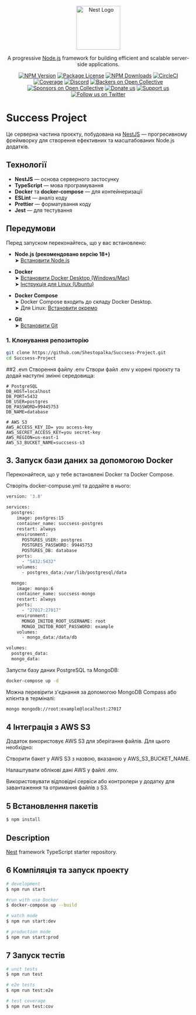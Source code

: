 <p align="center">
  <a href="http://nestjs.com/" target="blank"><img src="https://nestjs.com/img/logo-small.svg" width="120" alt="Nest Logo" /></a>
</p>

<p align="center">A progressive <a href="http://nodejs.org" target="_blank">Node.js</a> framework for building efficient and scalable server-side applications.</p>
<p align="center">
<a href="https://www.npmjs.com/~nestjscore" target="_blank"><img src="https://img.shields.io/npm/v/@nestjs/core.svg" alt="NPM Version" /></a>
<a href="https://www.npmjs.com/~nestjscore" target="_blank"><img src="https://img.shields.io/npm/l/@nestjs/core.svg" alt="Package License" /></a>
<a href="https://www.npmjs.com/~nestjscore" target="_blank"><img src="https://img.shields.io/npm/dm/@nestjs/common.svg" alt="NPM Downloads" /></a>
<a href="https://circleci.com/gh/nestjs/nest" target="_blank"><img src="https://img.shields.io/circleci/build/github/nestjs/nest/master" alt="CircleCI" /></a>
<a href="https://coveralls.io/github/nestjs/nest?branch=master" target="_blank"><img src="https://coveralls.io/repos/github/nestjs/nest/badge.svg?branch=master#9" alt="Coverage" /></a>
<a href="https://discord.gg/G7Qnnhy" target="_blank"><img src="https://img.shields.io/badge/discord-online-brightgreen.svg" alt="Discord"/></a>
<a href="https://opencollective.com/nest#backer" target="_blank"><img src="https://opencollective.com/nest/backers/badge.svg" alt="Backers on Open Collective" /></a>
<a href="https://opencollective.com/nest#sponsor" target="_blank"><img src="https://opencollective.com/nest/sponsors/badge.svg" alt="Sponsors on Open Collective" /></a>
<a href="https://paypal.me/kamilmysliwiec" target="_blank"><img src="https://img.shields.io/badge/Donate-PayPal-ff3f59.svg" alt="Donate us"/></a>
<a href="https://opencollective.com/nest#sponsor"  target="_blank"><img src="https://img.shields.io/badge/Support%20us-Open%20Collective-41B883.svg" alt="Support us"></a>
<a href="https://twitter.com/nestframework" target="_blank"><img src="https://img.shields.io/twitter/follow/nestframework.svg?style=social&label=Follow" alt="Follow us on Twitter"></a>
</p>

# Success Project

Це серверна частина проєкту, побудована на [NestJS](https://nestjs.com/) — прогресивному фреймворку для створення ефективних та масштабованих Node.js додатків.

## Технології

- **NestJS** — основа серверного застосунку  
- **TypeScript** — мова програмування  
- **Docker** та **docker-compose** — для контейнеризації  
- **ESLint** — аналіз коду  
- **Prettier** — форматування коду  
- **Jest** — для тестування

## Передумови

Перед запуском переконайтесь, що у вас встановлено:

- **Node.js (рекомендовано версію 18+)**  
  ➤ [Встановити Node.js](https://nodejs.org/)

- **Docker**  
  ➤ [Встановити Docker Desktop (Windows/Mac)](https://www.docker.com/products/docker-desktop)  
  ➤ [Інструкція для Linux (Ubuntu)](https://docs.docker.com/engine/install/ubuntu/)

- **Docker Compose**  
  ➤ Docker Compose входить до складу Docker Desktop.  
  ➤ Для Linux: [Встановити окремо](https://docs.docker.com/compose/install/)

- **Git**  
  ➤ [Встановити Git](https://git-scm.com/downloads)

### 1. Клонування репозиторію

```bash
git clone https://github.com/Shestopalka/Succsess-Project.git
cd Succsess-Project
```

##2 .evn
Створення файлу .env
Створи файл .env у корені проєкту та додай наступні змінні середовища:
```bach
# PostgreSQL
DB_HOST=localhost
DB_PORT=5432
DB_USER=postgres
DB_PASSWORD=99445753
DB_NAME=database

# AWS S3
AWS_ACCESS_KEY_ID= you access-key
AWS_SECRET_ACCESS_KEY=you secret-key
AWS_REGION=us-east-1
AWS_S3_BUCKET_NAME=succsess-s3
```
## 3. Запуск бази даних за допомогою Docker
Переконайтеся, що у тебе встановлені Docker та Docker Compose.

Створіть docker-compuse.yml та додайте в нього:
```bash
version: '3.8'

services:
  postgres:
    image: postgres:15
    container_name: succsess-postgres
    restart: always
    environment:
      POSTGRES_USER: postgres
      POSTGRES_PASSWORD: 99445753
      POSTGRES_DB: database
    ports:
      - "5432:5432"
    volumes:
      - postgres_data:/var/lib/postgresql/data

  mongo:
    image: mongo:6
    container_name: succsess-mongo
    restart: always
    ports:
      - "27017:27017"
    environment:
      MONGO_INITDB_ROOT_USERNAME: root
      MONGO_INITDB_ROOT_PASSWORD: example
    volumes:
      - mongo_data:/data/db

volumes:
  postgres_data:
  mongo_data:
```

Запусти базу даних PostgreSQL та MongoDB:
```bash
docker-compose up -d
```
Можна перевірити з'єднання за допомогою MongoDB Compass або клієнта в терміналі:
```bash
mongo mongodb://root:example@localhost:27017
```
## 4 Інтеграція з AWS S3
Додаток використовує AWS S3 для зберігання файлів. Для цього необхідно:

Створити бакет у AWS S3 з назвою, вказаною у AWS_S3_BUCKET_NAME.

Налаштувати облікові дані AWS у файлі .env.

Використовувати відповідні сервіси або контролери у додатку для завантаження та отримання файлів з S3.


## 5 Встановлення пакетів
```bash
$ npm install
```

## Description
[Nest](https://github.com/nestjs/nest) framework TypeScript starter repository.

## 6 Компіляція та запуск проекту

```bash
# development
$ npm run start

#run with use Docker
$ docker-compose up --build

# watch mode
$ npm run start:dev

# production mode
$ npm run start:prod
```

## 7 Запуск тестів
```bash
# unit tests
$ npm run test

# e2e tests
$ npm run test:e2e

# test coverage
$ npm run test:cov
```


